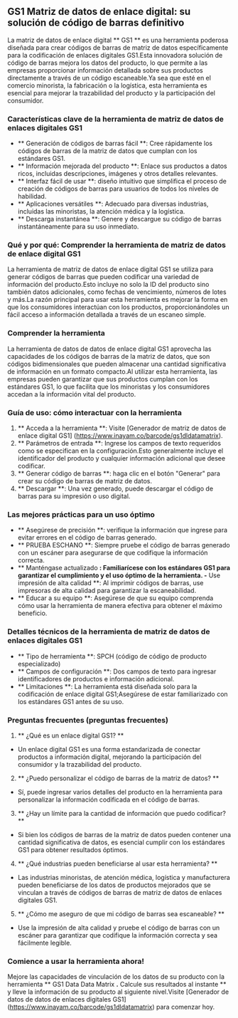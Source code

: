 ## GS1 Matriz de datos de enlace digital: su solución de código de barras definitivo

La matriz de datos de enlace digital ** GS1 ** es una herramienta poderosa diseñada para crear códigos de barras de matriz de datos específicamente para la codificación de enlaces digitales GS1.Esta innovadora solución de código de barras mejora los datos del producto, lo que permite a las empresas proporcionar información detallada sobre sus productos directamente a través de un código escaneable.Ya sea que esté en el comercio minorista, la fabricación o la logística, esta herramienta es esencial para mejorar la trazabilidad del producto y la participación del consumidor.

### Características clave de la herramienta de matriz de datos de enlaces digitales GS1

- ** Generación de códigos de barras fácil **: Cree rápidamente los códigos de barras de la matriz de datos que cumplan con los estándares GS1.
- ** Información mejorada del producto **: Enlace sus productos a datos ricos, incluidas descripciones, imágenes y otros detalles relevantes.
- ** Interfaz fácil de usar **: diseño intuitivo que simplifica el proceso de creación de códigos de barras para usuarios de todos los niveles de habilidad.
- ** Aplicaciones versátiles **: Adecuado para diversas industrias, incluidas las minoristas, la atención médica y la logística.
- ** Descarga instantánea **: Genere y descargue su código de barras instantáneamente para su uso inmediato.

### Qué y por qué: Comprender la herramienta de matriz de datos de enlace digital GS1

La herramienta de matriz de datos de enlace digital GS1 se utiliza para generar códigos de barras que pueden codificar una variedad de información del producto.Esto incluye no solo la ID del producto sino también datos adicionales, como fechas de vencimiento, números de lotes y más.La razón principal para usar esta herramienta es mejorar la forma en que los consumidores interactúan con los productos, proporcionándoles un fácil acceso a información detallada a través de un escaneo simple.

### Comprender la herramienta

La herramienta de datos de datos de enlace digital GS1 aprovecha las capacidades de los códigos de barras de la matriz de datos, que son códigos bidimensionales que pueden almacenar una cantidad significativa de información en un formato compacto.Al utilizar esta herramienta, las empresas pueden garantizar que sus productos cumplan con los estándares GS1, lo que facilita que los minoristas y los consumidores accedan a la información vital del producto.

### Guía de uso: cómo interactuar con la herramienta

1. ** Acceda a la herramienta **: Visite [Generador de matriz de datos de enlace digital GS1] (https://www.inayam.co/barcode/gs1dldatamatrix).
2. ** Parámetros de entrada **: Ingrese los campos de texto requeridos como se especifican en la configuración.Esto generalmente incluye el identificador del producto y cualquier información adicional que desee codificar.
3. ** Generar código de barras **: haga clic en el botón "Generar" para crear su código de barras de matriz de datos.
4. ** Descargar **: Una vez generado, puede descargar el código de barras para su impresión o uso digital.

### Las mejores prácticas para un uso óptimo

- ** Asegúrese de precisión **: verifique la información que ingrese para evitar errores en el código de barras generado.
- ** PRUEBA ESCHANO **: Siempre pruebe el código de barras generado con un escáner para asegurarse de que codifique la información correcta.
- ** Manténgase actualizado **: Familiarícese con los estándares GS1 para garantizar el cumplimiento y el uso óptimo de la herramienta.
-** Use impresión de alta calidad **: Al imprimir códigos de barras, use impresoras de alta calidad para garantizar la escaneabilidad.
- ** Educar a su equipo **: Asegúrese de que su equipo comprenda cómo usar la herramienta de manera efectiva para obtener el máximo beneficio.

### Detalles técnicos de la herramienta de matriz de datos de enlaces digitales GS1

- ** Tipo de herramienta **: SPCH (código de código de producto especializado)
- ** Campos de configuración **: Dos campos de texto para ingresar identificadores de productos e información adicional.
- ** Limitaciones **: La herramienta está diseñada solo para la codificación de enlace digital GS1;Asegúrese de estar familiarizado con los estándares GS1 antes de su uso.

### Preguntas frecuentes (preguntas frecuentes)

1. ** ¿Qué es un enlace digital GS1? **
- Un enlace digital GS1 es una forma estandarizada de conectar productos a información digital, mejorando la participación del consumidor y la trazabilidad del producto.

2. ** ¿Puedo personalizar el código de barras de la matriz de datos? **
- Sí, puede ingresar varios detalles del producto en la herramienta para personalizar la información codificada en el código de barras.

3. ** ¿Hay un límite para la cantidad de información que puedo codificar? **
- Si bien los códigos de barras de la matriz de datos pueden contener una cantidad significativa de datos, es esencial cumplir con los estándares GS1 para obtener resultados óptimos.

4. ** ¿Qué industrias pueden beneficiarse al usar esta herramienta? **
- Las industrias minoristas, de atención médica, logística y manufacturera pueden beneficiarse de los datos de productos mejorados que se vinculan a través de códigos de barras de matriz de datos de enlaces digitales GS1.

5. ** ¿Cómo me aseguro de que mi código de barras sea escaneable? **
- Use la impresión de alta calidad y pruebe el código de barras con un escáner para garantizar que codifique la información correcta y sea fácilmente legible.

### Comience a usar la herramienta ahora!

Mejore las capacidades de vinculación de los datos de su producto con la herramienta ** GS1 Data Data Matrix **.** Calcule sus resultados al instante ** y lleve la información de su producto al siguiente nivel.Visite [Generador de datos de datos de enlaces digitales GS1] (https://www.inayam.co/barcode/gs1dldatamatrix) para comenzar hoy.